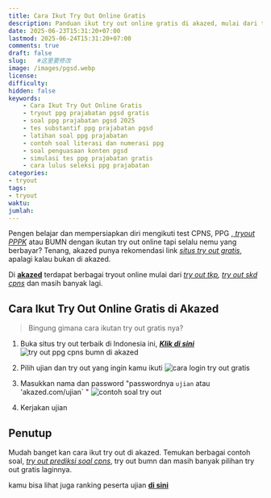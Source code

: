```yaml
---
title: Cara Ikut Try Out Online Gratis
description: Panduan ikut try out online gratis di akazed, mulai dari try out ppg, pppk, try out cpns, try out skd cpns, try out TIU, dan banyak try out lainnya.
date: 2025-06-23T15:31:20+07:00
lastmod: 2025-06-24T15:31:20+07:00
comments: true
draft: false 
slug:   #这里要修改
image: /images/pgsd.webp
license: 
difficulty: 
hidden: false
keywords: 
    - Cara Ikut Try Out Online Gratis
    - tryout ppg prajabatan pgsd gratis
    - soal ppg prajabatan pgsd 2025
    - tes substantif ppg prajabatan pgsd
    - latihan soal ppg prajabatan
    - contoh soal literasi dan numerasi ppg
    - soal penguasaan konten pgsd
    - simulasi tes ppg prajabatan gratis
    - cara lulus seleksi ppg prajabatan
categories: 
- tryout
tags:
- tryout
waktu:
jumlah:
---
```


Pengen belajar dan mempersiapkan diri mengikuti test CPNS, PPG ,*[ tryout PPPK](/categories/tryout-pppk/)* atau BUMN dengan ikutan try out online tapi selalu nemu yang berbayar? Tenang, akazed punya rekomendasi link *[situs try out gratis](/link-tryout-ppg-gratis/)*, apalagi kalau bukan di akazed. 

Di **[akazed](/)** terdapat berbagai tryout online mulai dari *[try out tkp](/ujian/cpns/try-out-tkp-gratis/), [try out skd cpns](/ujian/cpns/try-out-skd-cpns-gratis/)* dan masih banyak lagi. 


## Cara Ikut Try Out Online Gratis di Akazed
> Bingung gimana cara ikutan try out gratis nya? 

1. Buka situs try out terbaik di Indonesia ini, ***[Klik di sini](/ujian/)***
![try out ppg cpns bumn di akazed](/images/tryout.webp)

2. Pilih ujian dan try out yang ingin kamu ikuti
![cara login try out gratis](/images/user.webp)
3. Masukkan nama dan password "passwordnya `ujian` atau 'akazed.com/ujian` "
![contoh soal try out](/images/soal.webp)
4. Kerjakan ujian


## Penutup
Mudah banget kan cara ikut try out di akazed. Temukan berbagai contoh soal, *[try out prediksi soal cpns](/ujian/cpns/tryout-prediksi-soal-cpns-2025/)*, try out bumn dan masih banyak pilihan try out gratis laginnya.

kamu bisa lihat juga ranking peserta ujian **[di sini](/ujian/ranking-peserta-tryout)**